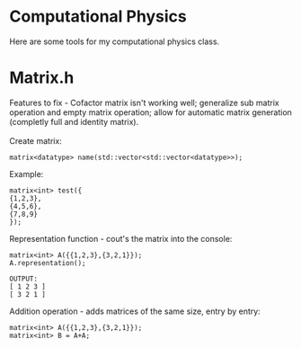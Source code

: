 # Computational Physics
Here are some tools for my computational physics class.
# Matrix.h
Features to fix - Cofactor matrix isn't working well; generalize sub matrix operation and empty matrix operation; allow for automatic matrix generation (completly full and identity matrix).</br></br>
Create matrix:
```
matrix<datatype> name(std::vector<std::vector<datatype>>);
```
Example:
```
matrix<int> test({
{1,2,3},
{4,5,6},
{7,8,9}
});
```
Representation function - cout's the matrix into the console:
```
matrix<int> A({{1,2,3},{3,2,1}});
A.representation();
```
```
OUTPUT:
[ 1 2 3 ]
[ 3 2 1 ]
```
Addition operation - adds matrices of the same size, entry by entry:
```
matrix<int> A({{1,2,3},{3,2,1}});
matrix<int> B = A+A;
```
